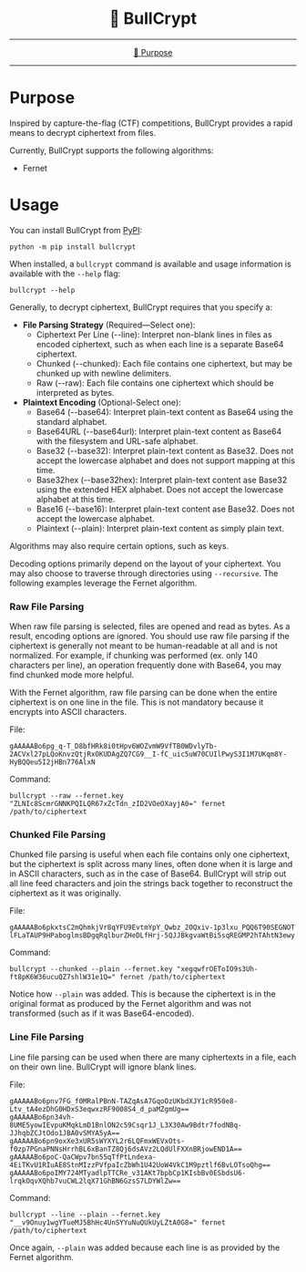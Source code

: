 <!--suppress HtmlDeprecatedAttribute-->
<div align="center">
   <h1>🎯 BullCrypt</h1>
</div>

<hr />

<div align="center">

[💼 Purpose](#purpose)

</div>

<hr />

# Purpose

Inspired by capture-the-flag (CTF) competitions, BullCrypt provides a rapid means to decrypt ciphertext from files.

Currently, BullCrypt supports the following algorithms:
- Fernet

# Usage

You can install BullCrypt from [PyPI](https://pypi.org/project/bullcrypt/):

```commandline
python -m pip install bullcrypt
```

When installed, a `bullcrypt` command is available and usage information is available with the `--help` flag:

```commandline
bullcrypt --help
```

Generally, to decrypt ciphertext, BullCrypt requires that you specify a:
- **File Parsing Strategy** (Required—Select one):
  - Ciphertext Per Line (--line): Interpret non-blank lines in files as encoded ciphertext, such as when each line is a separate Base64 ciphertext.
  - Chunked (--chunked): Each file contains one ciphertext, but may be chunked up with newline delimiters.
  - Raw (--raw): Each file contains one ciphertext which should be interpreted as bytes.
- **Plaintext Encoding** (Optional-Select one):
  - Base64 (--base64): Interpret plain-text content as Base64 using the standard alphabet.
  - Base64URL (--base64url): Interpret plain-text content as Base64 with the filesystem and URL-safe alphabet.
  - Base32 (--base32): Interpret plain-text content as Base32. Does not accept the lowercase alphabet and does not support mapping at this time.
  - Base32hex (--base32hex): Interpret plain-text content ase Base32 using the extended HEX alphabet. Does not accept the lowercase alphabet at this time.
  - Base16 (--base16): Interpret plain-text content ase Base32. Does not accept the lowercase alphabet.
  - Plaintext (--plain): Interpret plain-text content as simply plain text.

Algorithms may also require certain options, such as keys.

Decoding options primarily depend on the layout of your ciphertext. You may also choose to traverse through directories 
using `--recursive`. The following examples leverage the Fernet algorithm.

### Raw File Parsing

When raw file parsing is selected, files are opened and read as bytes. As a result, encoding options are ignored. You
should use raw file parsing if the ciphertext is generally not meant to be human-readable at all and is not normalized.
For example, if chunking was performed (ex. only 140 characters per line), an operation frequently done with Base64, you
may find chunked mode more helpful.

With the Fernet algorithm, raw file parsing can be done when the entire ciphertext is on one line in the file. This is 
not mandatory because it encrypts into ASCII characters.

File:

```
gAAAAABo6pg_q-T_D8bfHRk8i0tHpv6WOZvmW9VfTB0WDvlyTb-2ACVxl27pLQoKnvzQtjRxOKUDAgZQ7CG9__I-fC_uic5uW70CUIlPwyS3I1M7UKqm8Y-HyBQQeu5I2jHBn776AlxN
```

Command:

```shell
bullcrypt --raw --fernet.key "ZLNIc8ScmrGNNKPQILQR67xZcTdn_zID2VOeOXayjA0=" fernet /path/to/ciphertext
```

### Chunked File Parsing

Chunked file parsing is useful when each file contains only one ciphertext, but the ciphertext is split across many 
lines, often done when it is large and in ASCII characters, such as in the case of Base64. BullCrypt will strip out
all line feed characters and join the strings back together to reconstruct the ciphertext as it was originally.

File:
```
gAAAAABo6pkxtsC2mQhmkjVr8qYFU9EvtmYpY_Qwbz_2OQxiv-1p3lxu_PQQ6T90SEGNOT
lFLaTAUP9HPaboglmsBDgqRqlburZHeDLfHrj-5QJJBkgvaWtBi5sqREGMP2hTAhtN3ewy
```

Command:

```shell
bullcrypt --chunked --plain --fernet.key "xegqwfrOEToIO9s3Uh-ft8pK6W36ucuQZ7shlW31e1Q=" fernet /path/to/ciphertext
```

Notice how `--plain` was added. This is because the ciphertext is in the original format as produced by the Fernet 
algorithm and was not transformed (such as if it was Base64-encoded).

### Line File Parsing

Line file parsing can be used when there are many ciphertexts in a file, each on their own line. BullCrypt will ignore
blank lines.

File:
```
gAAAAABo6pnv7FG_f0MRalPBnN-TAZqAsA7GqoOzUKbdXJY1cR950e8-Ltv_tA4ezDhG0HDxS3eqwxzRF9008S4_d_paMZgmUg==
gAAAAABo6pn34vh-8UME5yowIEvpuKMqkLmD1BnlON2c59Csqr1J_L3X30Aw9Bdtr7fodNBq-JJhqbZCJtOdo1JBA0vSMYA5yA==
gAAAAABo6pn9oxXe3xUR5sWYXYL2r6LQFmxWEVxOts-f0zp7PGnaPNNsHrrhBL6xBanTZ8Qj6dsAVz2LQdUlFXXnBRjowEND1A==
gAAAAABo6poC-QaCWpv7bn55qTfPtLndexa-4EiTKvU1RIuAE8StnMIzzPVfpaIcZbWh1U42UoW4VkC1M9pztlf6BvLOTsoQhg==
gAAAAABo6poIMY724MTyadlpTTCRe_v31AKt7bpbCp1KIsbBv0ESbdsU6-lrqkOqvXQhb7vuCWL2lqX71GhBN6GzsS7LDYWlZw==
```

Command:

```shell
bullcrypt --line --plain --fernet.key "__v9Onuy1wgYTueMJ5BhHc4UnSYYuNuQUkUyLZtA0G8=" fernet /path/to/ciphertext
```

Once again, `--plain` was added because each line is as provided by the Fernet algorithm.